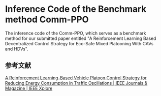 Inference Code of the Benchmark method Comm-PPO
=======
The inference code of the Comm-PPO, which serves as a benchmark method for our submitted paper entitled "A Reinforcement
Learning Based Decentralized Control Strategy for Eco-Safe Mixed Platooning With CAVs and HDVs".

## 参考文献
[A Reinforcement Learning-Based Vehicle Platoon Control Strategy for Reducing Energy Consumption in Traffic Oscillations | IEEE Journals & Magazine | IEEE Xplore](https://ieeexplore.ieee.org/abstract/document/9410239)
